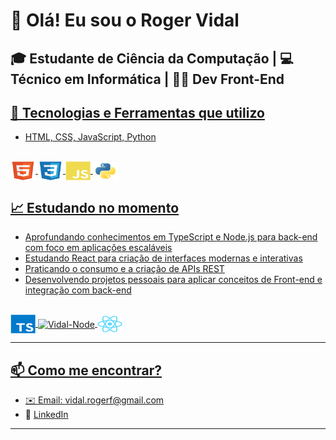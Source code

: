 # 👋 Olá! Eu sou o Roger Vidal

🎓 Estudante de Ciência da Computação | 💻 Técnico em Informática | 👨‍💻 Dev Front-End 
---
<div>
  <a href="https://github.com/RogerFVidal">
</div>
    
## 🚀 Tecnologias e Ferramentas que utilizo
    
- HTML, CSS, JavaScript, Python
  
<div style="display: inline_block"><br>
  <img align="center" alt="Vidal-HTML" height="30" width="40" src="https://raw.githubusercontent.com/devicons/devicon/master/icons/html5/html5-original.svg">
  <img align="center" alt="Vidal-CSS" height="30" width="40" src="https://raw.githubusercontent.com/devicons/devicon/master/icons/css3/css3-original.svg">
  <img align="center" alt="Vidal-Js" height="30" width="40" src="https://raw.githubusercontent.com/devicons/devicon/master/icons/javascript/javascript-plain.svg">
  <img align="center" alt="Vidal-Python" height="30" width="40" src="https://raw.githubusercontent.com/devicons/devicon/master/icons/python/python-original.svg">
</div>
  

## 📈 Estudando no momento

- Aprofundando conhecimentos em TypeScript e Node.js para back-end com foco em aplicações escaláveis
- Estudando React para criação de interfaces modernas e interativas
- Praticando o consumo e a criação de APIs REST
- Desenvolvendo projetos pessoais para aplicar conceitos de Front-end e integração com back-end

<div style="display: inline_block"><br>
  <img align="center" alt="Vidal-Ts" height="30" width="40" src="https://raw.githubusercontent.com/devicons/devicon/master/icons/typescript/typescript-plain.svg">
  <img align="center" alt="Vidal-Node" height="40" width=""50" src="https://cdn.jsdelivr.net/gh/devicons/devicon@latest/icons/nodejs/nodejs-original-wordmark.svg">
  <img align="center" alt="Vidal-React" height="30" width="40" src="https://raw.githubusercontent.com/devicons/devicon/master/icons/react/react-original.svg">
  
</div>

---

## 📫 Como me encontrar?

- ✉️ Email: [vidal.rogerf@gmail.com](mailto:vidal.rogerf@gmail.com)  
- 🔗 [LinkedIn](https://www.linkedin.com/in/roger-vidal)

---

